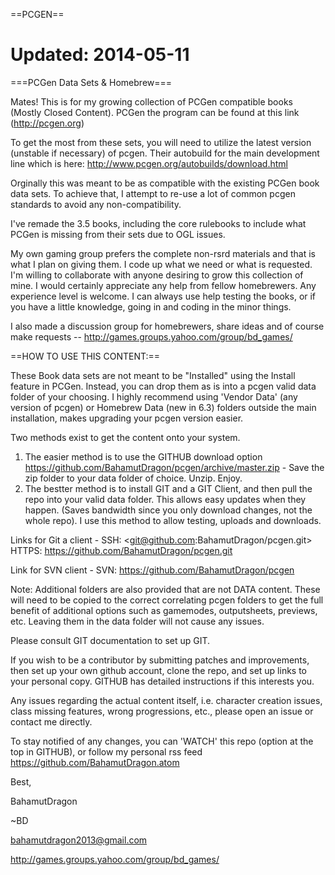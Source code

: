 ==PCGEN==

Updated: 2014-05-11
==========================
===PCGen Data Sets & Homebrew===

Mates! This is for my growing collection of PCGen compatible books (Mostly Closed Content). PCGen the program can be found at this link (http://pcgen.org)

To get the most from these sets, you will need to utilize the latest version (unstable if necessary) of pcgen. Their autobuild for the main development line which is here: http://www.pcgen.org/autobuilds/download.html


Orginally this was meant to be as compatible with the existing PCGen book data sets. To achieve that, I attempt to re-use a lot of common pcgen standards to avoid any non-compatibility.


I've remade the 3.5 books, including the core rulebooks to include what PCGen is missing from their sets due to OGL issues.


My own gaming group prefers the complete non-rsrd materials and that is what I plan on giving them. I code up what we need or what is requested.
I'm willing to collaborate with anyone desiring to grow this collection of mine. I would certainly appreciate any help from fellow homebrewers. Any experience level is welcome. I can always use help testing the books, or if you have a little knowledge, going in and coding in the minor things.


I also made a discussion group for homebrewers, share ideas and of course make requests -- http://games.groups.yahoo.com/group/bd_games/


==HOW TO USE THIS CONTENT:==

These Book data sets are not meant to be "Installed" using the Install feature in PCGen. Instead, you can drop them as is into a pcgen valid data folder of your choosing. I highly recommend using 'Vendor Data' (any version of pcgen) or Homebrew Data (new in 6.3) folders outside the main installation, makes upgrading your pcgen version easier.

Two methods exist to get the content onto your system.
1) The easier method is to use the GITHUB download option <https://github.com/BahamutDragon/pcgen/archive/master.zip> - Save the zip folder to your data folder of choice. Unzip. Enjoy. 
2) The bestter method is to install GIT and a GIT Client, and then pull the repo into your valid data folder. This allows easy updates when they happen. (Saves bandwidth since you only download changes, not the whole repo). I use this method to allow testing, uploads and downloads.

Links for Git a client -
SSH:  <git@github.com:BahamutDragon/pcgen.git>
HTTPS: <https://github.com/BahamutDragon/pcgen.git>

Link for SVN client -
SVN: <https://github.com/BahamutDragon/pcgen>

Note: Additional folders are also provided that are not DATA content. These will need to be copied to the correct correlating pcgen folders to get the full benefit of additional options such as gamemodes, outputsheets, previews, etc. Leaving them in the data folder will not cause any issues.

Please consult GIT documentation to set up GIT.

If you wish to be a contributor by submitting patches and improvements, then set up your own github account, clone the repo, and set up links to your personal copy. GITHUB has detailed instructions if this interests you.

Any issues regarding the actual content itself, i.e. character creation issues, class missing features, wrong progressions, etc., please open an issue or contact me directly.


To stay notified of any changes, you can 'WATCH' this repo (option at the top in GITHUB), or follow my personal rss feed <https://github.com/BahamutDragon.atom>

Best,


BahamutDragon


~BD

bahamutdragon2013@gmail.com

http://games.groups.yahoo.com/group/bd_games/
